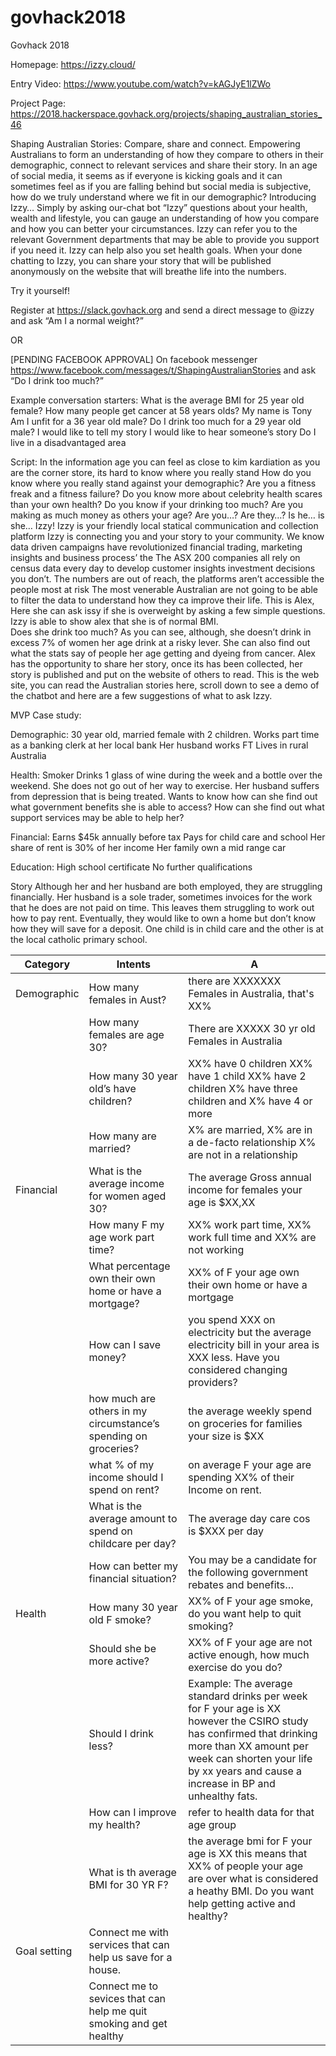 # govhack2018
Govhack 2018

Homepage: https://izzy.cloud/

Entry Video: https://www.youtube.com/watch?v=kAGJyE1lZWo

Project Page: https://2018.hackerspace.govhack.org/projects/shaping_australian_stories_46

Shaping Australian Stories: Compare, share and connect.
Empowering Australians to form an understanding of how they compare to others in their demographic, connect to relevant services and share their story.
In an age of social media, it seems as if everyone is kicking goals and it can sometimes feel as if you are falling behind but social media is subjective, how do we truly understand where we fit in our demographic?
Introducing Izzy…
Simply by asking our-chat bot “Izzy” questions about your health, wealth and lifestyle, you can gauge an understanding of how you compare and how you can better your circumstances. Izzy can refer you to the relevant Government departments that may be able to provide you support if you need it. Izzy can help also you set health goals. When your done chatting to Izzy, you can share your story that will be published anonymously on the website that will breathe life into the numbers.


Try it yourself!

Register at https://slack.govhack.org and send a direct message to @izzy and ask “Am I a normal weight?”

OR

[PENDING FACEBOOK APPROVAL]
On facebook messenger https://www.facebook.com/messages/t/ShapingAustralianStories and ask “Do I drink too much?”

Example conversation starters:
What is the average BMI for 25 year old female?
How many people get cancer at 58 years olds?
My name is Tony
Am I unfit for a 36 year old male?
Do I drink too much for a 29 year old male?
I would like to tell my story
I would like to hear someone’s story
Do I live in a disadvantaged area

Script: 
In the information age you can feel as close to kim kardiation as you are the corner store, its hard to know where you really stand 
How do you know where you really stand against your demographic? 
Are you a fitness freak and a fitness failure? 
Do you know more about celebrity health scares than your own health? 
Do you know if your drinking too much? 
Are you making as much money as others your age? 
Are you…?
Are they…?
Is he… is she… 
Izzy! 
Izzy is your friendly local statical communication and collection platform 
Izzy is connecting you and your story to your community. 
We know data driven campaigns have revolutionized financial trading, marketing insights and business process’ the
The ASX 200 companies all rely on census data every day  to develop customer insights investment decisions you don’t. 
The numbers are out of reach, the platforms aren’t accessible the people most at risk 
The most venerable Australian are not going to be able to filter the data to understand how they ca improve their life. 
This is Alex, Here she can ask issy if she is overweight by asking a few simple questions.  Izzy is able to show alex that she is of normal BMI.  
Does she drink too much? As you can see, although, she doesn’t drink in excess 7% of women her age drink at a risky lever.  She can also find out what the stats say of people her age getting and dyeing from cancer. 
Alex has the opportunity to share her story, once its has been collected, her story is published and put on the website of others to read. 
This is the web site, you can read the Australian stories here, scroll down to see a demo of the chatbot and here are a few suggestions of what to ask Izzy. 

MVP Case study: 

Demographic:
30 year old, married female with 2 children.
Works part time as a banking clerk at her local bank
Her husband works FT 
Lives in rural Australia

Health:
Smoker
Drinks 1 glass of wine during the week and a bottle over the weekend. 
She does not go out of her way to exercise. 
Her husband suffers from depression that is being treated. 
Wants to know how can she find out what government benefits she is able to access? 
How can she find out what support services may be able to help her?

Financial: 
Earns $45k annually before tax
Pays for child care and school 
Her share of rent is 30% of her income 
Her family own a mid range car

Education: 
High school certificate 
No further qualifications 

Story 
Although her and her husband are both employed, they are struggling financially. Her husband is a sole trader, sometimes invoices for the work that he does are not paid on time. This leaves them struggling to work out how to pay rent. Eventually, they would like to own a home but don’t know how they will save for a deposit. One child is in child care and the other is at the local catholic primary school. 


| Category	| Intents	| A |
| --- | --- | --- |
| Demographic	| How many females in Aust?	| there are XXXXXXX Females in Australia, that's XX% |
| | 	How many females are age 30?	| There are XXXXX 30 yr old Females in Australia |
| |  	How many 30 year old’s have children?	| XX% have 0 children XX% have 1 child XX% have 2 children X% have three children and X% have 4 or more |
 | |  		How many are married?	| X% are married, X% are in a de-facto relationship X% are not in a relationship  |
| Financial| 	What is the average income for women aged 30? 	| The average Gross annual income for females your age is $XX,XX |
 | |  		How many F my age work part time?	| XX% work part time, XX% work full time and XX% are not working  |
 | |  		What percentage own their own home or have a mortgage?	| XX% of F your age own their own home or have a mortgage  |
 | |  		How can I save money? 	| you spend XXX on electricity but the average electricity bill in your area is  XXX less. Have you considered changing providers?  |
| |  	 	how much are others in my circumstance’s spending on groceries? 	| the average weekly spend on groceries for families your size is $XX |
 | |  		what % of my income should I spend on rent? 	| on average F your age are spending XX% of their Income on rent.  |
 | |  		What is the average amount to spend on childcare per day? 	| The average day care cos is $XXX per day  |
 | |  		How can better my financial situation? 	| You may be a candidate for the following government rebates and benefits… |
| Health | 	How many 30 year old F smoke? 	| XX% of F your age smoke, do you want help to quit smoking?  |
| |  	 	Should she be more active? 	| XX% of F your age are not active enough, how much exercise do you do?  |
 | |  		Should I drink less? | 	Example: The average standard drinks per week for F your age is XX however the CSIRO study has confirmed that drinking more than XX amount per week can shorten your life by xx years and cause a increase in BP and unhealthy fats.  |
 | |  		How can I improve my health?	| refer to health data for that age group |
| |  	 	What is th average BMI for 30 YR F? 	| the average bmi for F your age is XX this means that XX% of people your age are over what is considered a heathy BMI. Do you want help getting active and healthy? 	 	  |
| Goal setting	| Connect me with services that can help us save for a house. 	 | 
| |  	Connect me to sevices that can help me quit smoking and get healthy 	 | 



